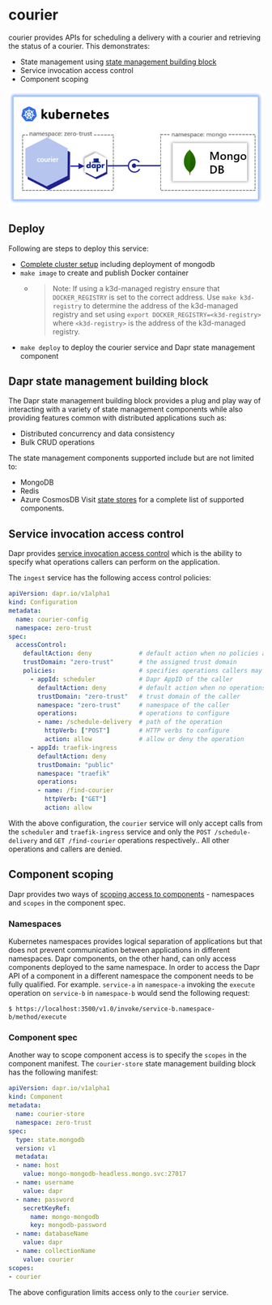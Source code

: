 # courier

courier provides APIs for scheduling a delivery with a courier and retrieving the status of a courier.
This demonstrates:
- State management using [state management building block](https://docs.dapr.io/developing-applications/building-blocks/state-management/state-management-overview/)
- Service invocation access control
- Component scoping

![](img/diagram.png)

## Deploy
Following are steps to deploy this service:
- [Complete cluster setup](https://github.com/jandauz/zero-trust/tree/main/setup) including deployment of mongodb
- `make image` to create and publish Docker container
  - > Note: If using a k3d-managed registry  ensure that `DOCKER_REGISTRY` is set to the correct address. Use `make k3d-registry` to determine the address of the k3d-managed registry and set using `export DOCKER_REGISTRY=<k3d-registry>` where `<k3d-registry>` is the address of the k3d-managed registry.
- `make deploy` to deploy the courier service and Dapr state management component

## Dapr state management building block
The Dapr state management building block provides a plug and play way of interacting with a variety of state management components while also providing features common with distributed applications such as:
- Distributed concurrency and data consistency
- Bulk CRUD operations

The state management components supported include but are not limited to:
- MongoDB
- Redis
- Azure CosmosDB
Visit [state stores](https://docs.dapr.io/reference/components-reference/supported-state-stores/) for a complete list of supported components.

## Service invocation access control
Dapr provides [service invocation access control](https://docs.dapr.io/operations/configuration/invoke-allowlist/) which is the ability to specify what operations callers can perform on the application.

The `ingest` service has the following access control policies:
```yaml
apiVersion: dapr.io/v1alpha1
kind: Configuration
metadata:
  name: courier-config
  namespace: zero-trust
spec:
  accessControl:
    defaultAction: deny             # default action when no policies are matched
    trustDomain: "zero-trust"       # the assigned trust domain
    policies:                       # specifies operations callers may perform
      - appId: scheduler            # Dapr AppID of the caller
        defaultAction: deny         # default action when no operations are matched
        trustDomain: "zero-trust"   # trust domain of the caller
        namespace: "zero-trust"     # namespace of the caller
        operations:                 # operations to configure
        - name: /schedule-delivery  # path of the operation
          httpVerb: ["POST"]        # HTTP verbs to configure
          action: allow             # allow or deny the operation
      - appId: traefik-ingress      
        defaultAction: deny
        trustDomain: "public"
        namespace: "traefik"
        operations:
        - name: /find-courier
          httpVerb: ["GET"]
          action: allow
```
With the above configuration, the `courier` service will only accept calls from the `scheduler` and `traefik-ingress` service and only the `POST /schedule-delivery` and `GET /find-courier` operations respectively.. All other operations and callers are denied.

## Component scoping
Dapr provides two ways of [scoping access to components](https://docs.dapr.io/operations/components/component-scopes/) - namespaces and `scopes` in the component spec.

### Namespaces
Kubernetes namespaces provides logical separation of applications but that does not prevent communication between applications in different namespaces. Dapr components, on the other hand, can only access components deployed to the same namespace. In order to access the Dapr API of a component in a different namespace the component needs to be fully qualified. For example. `service-a` in `namespace-a` invoking the `execute` operation on `service-b` in `namespace-b` would send the following request:
```shell
$ https://localhost:3500/v1.0/invoke/service-b.namespace-b/method/execute
```

### Component spec
Another way to scope component access is to specify the `scopes` in the component manifest. The `courier-store` state management building block has the following manifest:
```yaml
apiVersion: dapr.io/v1alpha1
kind: Component
metadata:
  name: courier-store
  namespace: zero-trust
spec:
  type: state.mongodb
  version: v1
  metadata:
  - name: host
    value: mongo-mongodb-headless.mongo.svc:27017
  - name: username
    value: dapr
  - name: password
    secretKeyRef:
      name: mongo-mongodb
      key: mongodb-password
  - name: databaseName
    value: dapr
  - name: collectionName
    value: courier
scopes:
- courier
```
The above configuration limits access only to the `courier` service.